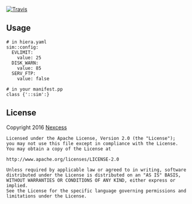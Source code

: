 [![Travis](https://img.shields.io/travis/nexcess/puppet-sim.svg)](https://travis-ci.org/nexcess/puppet-sim)

Usage
---
```
# in hiera.yaml
sim::config:
  EVLIMIT:
    value: 25
  DISK_WARN:
    value: 85
  SERV_FTP:
    value: false

# in your manifest.pp
class {'::sim':}
```

License
---
Copyright 2016 [Nexcess](https://www.nexcess.net/)

```
Licensed under the Apache License, Version 2.0 (the "License");
you may not use this file except in compliance with the License.
You may obtain a copy of the License at

http://www.apache.org/licenses/LICENSE-2.0

Unless required by applicable law or agreed to in writing, software
distributed under the License is distributed on an "AS IS" BASIS,
WITHOUT WARRANTIES OR CONDITIONS OF ANY KIND, either express or implied.
See the License for the specific language governing permissions and
limitations under the License.
```
